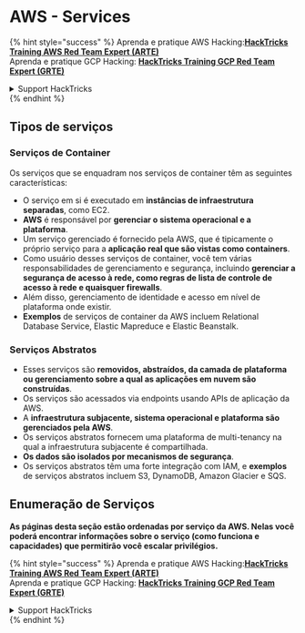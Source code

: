 # AWS - Services

{% hint style="success" %}
Aprenda e pratique AWS Hacking:<img src="/.gitbook/assets/image.png" alt="" data-size="line">[**HackTricks Training AWS Red Team Expert (ARTE)**](https://training.hacktricks.xyz/courses/arte)<img src="/.gitbook/assets/image.png" alt="" data-size="line">\
Aprenda e pratique GCP Hacking: <img src="/.gitbook/assets/image (2).png" alt="" data-size="line">[**HackTricks Training GCP Red Team Expert (GRTE)**<img src="/.gitbook/assets/image (2).png" alt="" data-size="line">](https://training.hacktricks.xyz/courses/grte)

<details>

<summary>Support HackTricks</summary>

* Confira os [**planos de assinatura**](https://github.com/sponsors/carlospolop)!
* **Junte-se ao** 💬 [**grupo no Discord**](https://discord.gg/hRep4RUj7f) ou ao [**grupo no telegram**](https://t.me/peass) ou **siga-nos** no **Twitter** 🐦 [**@hacktricks\_live**](https://twitter.com/hacktricks\_live)**.**
* **Compartilhe truques de hacking enviando PRs para os repositórios do** [**HackTricks**](https://github.com/carlospolop/hacktricks) e [**HackTricks Cloud**](https://github.com/carlospolop/hacktricks-cloud).

</details>
{% endhint %}

## Tipos de serviços

### Serviços de Container

Os serviços que se enquadram nos serviços de container têm as seguintes características:

* O serviço em si é executado em **instâncias de infraestrutura separadas**, como EC2.
* **AWS** é responsável por **gerenciar o sistema operacional e a plataforma**.
* Um serviço gerenciado é fornecido pela AWS, que é tipicamente o próprio serviço para a **aplicação real que são vistas como containers**.
* Como usuário desses serviços de container, você tem várias responsabilidades de gerenciamento e segurança, incluindo **gerenciar a segurança de acesso à rede, como regras de lista de controle de acesso à rede e quaisquer firewalls**.
* Além disso, gerenciamento de identidade e acesso em nível de plataforma onde existir.
* **Exemplos** de serviços de container da AWS incluem Relational Database Service, Elastic Mapreduce e Elastic Beanstalk.

### Serviços Abstratos

* Esses serviços são **removidos, abstraídos, da camada de plataforma ou gerenciamento sobre a qual as aplicações em nuvem são construídas**.
* Os serviços são acessados via endpoints usando APIs de aplicação da AWS.
* A **infraestrutura subjacente, sistema operacional e plataforma são gerenciados pela AWS**.
* Os serviços abstratos fornecem uma plataforma de multi-tenancy na qual a infraestrutura subjacente é compartilhada.
* **Os dados são isolados por mecanismos de segurança**.
* Os serviços abstratos têm uma forte integração com IAM, e **exemplos** de serviços abstratos incluem S3, DynamoDB, Amazon Glacier e SQS.

## Enumeração de Serviços

**As páginas desta seção estão ordenadas por serviço da AWS. Nelas você poderá encontrar informações sobre o serviço (como funciona e capacidades) que permitirão você escalar privilégios.**

{% hint style="success" %}
Aprenda e pratique AWS Hacking:<img src="/.gitbook/assets/image.png" alt="" data-size="line">[**HackTricks Training AWS Red Team Expert (ARTE)**](https://training.hacktricks.xyz/courses/arte)<img src="/.gitbook/assets/image.png" alt="" data-size="line">\
Aprenda e pratique GCP Hacking: <img src="/.gitbook/assets/image (2).png" alt="" data-size="line">[**HackTricks Training GCP Red Team Expert (GRTE)**<img src="/.gitbook/assets/image (2).png" alt="" data-size="line">](https://training.hacktricks.xyz/courses/grte)

<details>

<summary>Support HackTricks</summary>

* Confira os [**planos de assinatura**](https://github.com/sponsors/carlospolop)!
* **Junte-se ao** 💬 [**grupo no Discord**](https://discord.gg/hRep4RUj7f) ou ao [**grupo no telegram**](https://t.me/peass) ou **siga-nos** no **Twitter** 🐦 [**@hacktricks\_live**](https://twitter.com/hacktricks\_live)**.**
* **Compartilhe truques de hacking enviando PRs para os repositórios do** [**HackTricks**](https://github.com/carlospolop/hacktricks) e [**HackTricks Cloud**](https://github.com/carlospolop/hacktricks-cloud).

</details>
{% endhint %}
